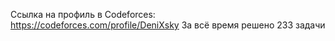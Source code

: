 Ссылка на профиль в Codeforces: https://codeforces.com/profile/DeniXsky
За всё время решено 233 задачи

